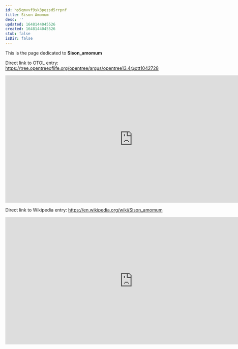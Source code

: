 ```yaml
---
id: hs5qmvvf9sk3pezsd5rrpnf
title: Sison Amomum
desc: ''
updated: 1648144045526
created: 1648144045526
stub: false
isDir: false
---
```

This is the page dedicated to **Sison_amomum**


Direct link to OTOL entry: https://tree.opentreeoflife.org/opentree/argus/opentree13.4@ott1042728



<html>
    <body>
    <iframe src="https://tree.opentreeoflife.org/opentree/argus/opentree13.4@ott1042728"
    width="800" height="400" frameborder="0" allowfullscreen> </iframe>
    </body>
</html>
    


Direct link to Wikipedia entry: https://en.wikipedia.org/wiki/Sison_amomum



<html>
    <body>
    <iframe src="https://en.wikipedia.org/wiki/Sison_amomum"
    width="800" height="400" frameborder="0" allowfullscreen> </iframe>
    </body>
</html>
    
